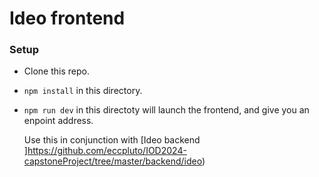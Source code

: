 # Ideo frontend

### Setup

- Clone this repo.
- ```npm install``` in this directory.
- ```npm run dev``` in this directoty will launch the frontend, and give you an enpoint address.

  Use this in conjunction with [Ideo backend ]https://github.com/eccpluto/IOD2024-capstoneProject/tree/master/backend/ideo)
